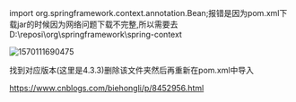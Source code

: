 import org.springframework.context.annotation.Bean;报错是因为pom.xml下载jar的时候因为网络问题下载不完整,所以需要去D:\reposi\org\springframework\spring-context

![1570111690475](F:\Typora\EasyDevelopment\Tomcat\img\1570111690475.png)

找到对应版本(这里是4.3.3)删除该文件夹然后再重新在pom.xml中导入

https://www.cnblogs.com/biehongli/p/8452956.html